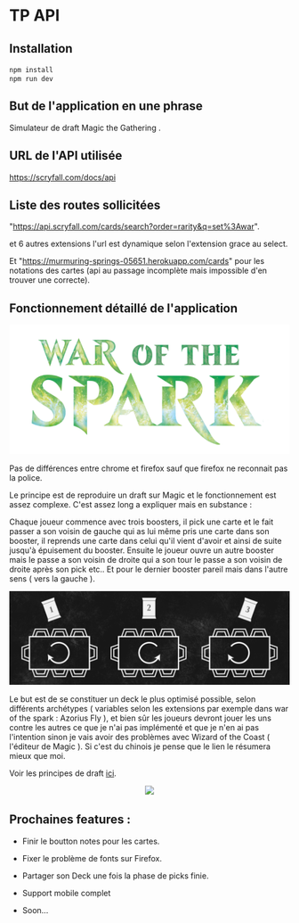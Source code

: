 # TP API

## Installation

```
npm install
npm run dev
```

## But de l'application en une phrase

Simulateur de draft Magic the Gathering .

## URL de l'API utilisée

https://scryfall.com/docs/api

## Liste des routes sollicitées

"https://api.scryfall.com/cards/search?order=rarity&q=set%3Awar".

et 6 autres extensions l'url est dynamique selon l'extension grace au select.

Et "https://murmuring-springs-05651.herokuapp.com/cards" pour les notations des cartes (api au passage incomplète mais impossible d'en trouver une correcte).

## Fonctionnement détaillé de l'application

<p align="center">
  <img src="src/assets/images/WAR_logo.png">
</p>

Pas de différences entre chrome et firefox sauf que firefox ne reconnait pas la police.

Le principe est de reproduire un draft sur Magic et le fonctionnement est assez complexe.
C'est assez long a expliquer mais en substance :

Chaque joueur commence avec trois boosters, il pick une carte et le fait passer a son voisin de
gauche qui as lui même pris une carte dans son booster, il reprends une carte dans celui qu'il vient d'avoir
et ainsi de suite jusqu'à épuisement du booster.
Ensuite le joueur ouvre un autre booster mais le passe a son voisin de droite qui a son tour le passe a son voisin de droite
après son pick etc..
Et pour le dernier booster pareil mais dans l'autre sens ( vers la gauche ).

<p align="center">
  <img src="src/assets/images/plan_draft.png">
</p>

Le but est de se constituer un deck le plus optimisé possible, selon différents archétypes ( variables selon les extensions par exemple dans war of the spark : Azorius Fly ),
et bien sûr les joueurs devront jouer les uns contre les autres ce que je n'ai pas implémenté et que je n'en ai pas l'intention
sinon je vais avoir des problèmes avec Wizard of the Coast ( l'éditeur de Magic ). Si c'est du chinois je pense que le lien le résumera mieux que moi.

Voir les principes de draft [ici](https://magic.wizards.com/fr/articles/archive/how-play-limited/le-booster-draft-de-quoi-il-sagit-et-comment-y-jouer-2017-11-07).

<p align="center">
  <img src="demo.gif">
</p>

## Prochaines features :

- Finir le boutton notes pour les cartes.

- Fixer le problème de fonts sur Firefox.

- Partager son Deck une fois la phase de picks finie.

- Support mobile complet

- Soon...
